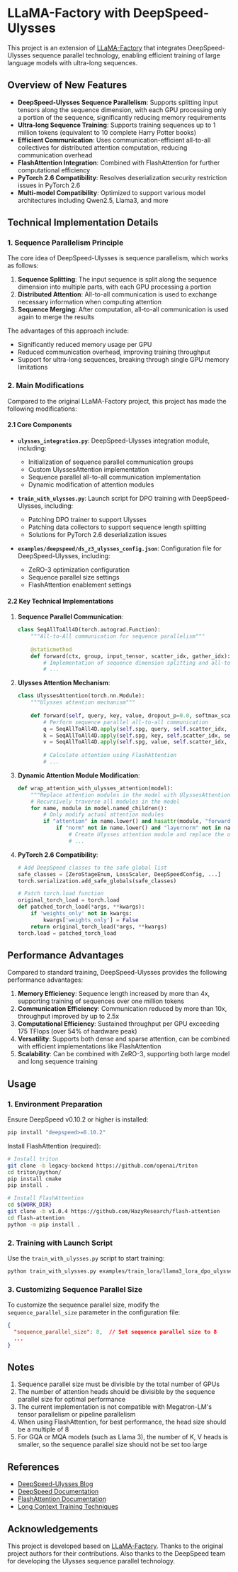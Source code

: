 # LLaMA-Factory with DeepSpeed-Ulysses

This project is an extension of [LLaMA-Factory](https://github.com/hiyouga/LLaMA-Factory) that integrates DeepSpeed-Ulysses sequence parallel technology, enabling efficient training of large language models with ultra-long sequences.

## Overview of New Features

- **DeepSpeed-Ulysses Sequence Parallelism**: Supports splitting input tensors along the sequence dimension, with each GPU processing only a portion of the sequence, significantly reducing memory requirements
- **Ultra-long Sequence Training**: Supports training sequences up to 1 million tokens (equivalent to 10 complete Harry Potter books)
- **Efficient Communication**: Uses communication-efficient all-to-all collectives for distributed attention computation, reducing communication overhead
- **FlashAttention Integration**: Combined with FlashAttention for further computational efficiency
- **PyTorch 2.6 Compatibility**: Resolves deserialization security restriction issues in PyTorch 2.6
- **Multi-model Compatibility**: Optimized to support various model architectures including Qwen2.5, Llama3, and more

## Technical Implementation Details

### 1. Sequence Parallelism Principle

The core idea of DeepSpeed-Ulysses is sequence parallelism, which works as follows:

1. **Sequence Splitting**: The input sequence is split along the sequence dimension into multiple parts, with each GPU processing a portion
2. **Distributed Attention**: All-to-all communication is used to exchange necessary information when computing attention
3. **Sequence Merging**: After computation, all-to-all communication is used again to merge the results

The advantages of this approach include:
- Significantly reduced memory usage per GPU
- Reduced communication overhead, improving training throughput
- Support for ultra-long sequences, breaking through single GPU memory limitations

### 2. Main Modifications

Compared to the original LLaMA-Factory project, this project has made the following modifications:

#### 2.1 Core Components

- **`ulysses_integration.py`**: DeepSpeed-Ulysses integration module, including:
  - Initialization of sequence parallel communication groups
  - Custom UlyssesAttention implementation
  - Sequence parallel all-to-all communication implementation
  - Dynamic modification of attention modules

- **`train_with_ulysses.py`**: Launch script for DPO training with DeepSpeed-Ulysses, including:
  - Patching DPO trainer to support Ulysses
  - Patching data collectors to support sequence length splitting
  - Solutions for PyTorch 2.6 deserialization issues

- **`examples/deepspeed/ds_z3_ulysses_config.json`**: Configuration file for DeepSpeed-Ulysses, including:
  - ZeRO-3 optimization configuration
  - Sequence parallel size settings
  - FlashAttention enablement settings

#### 2.2 Key Technical Implementations

1. **Sequence Parallel Communication**:
   ```python
   class SeqAllToAll4D(torch.autograd.Function):
       """All-to-All communication for sequence parallelism"""
       
       @staticmethod
       def forward(ctx, group, input_tensor, scatter_idx, gather_idx):
           # Implementation of sequence dimension splitting and all-to-all communication
           # ...
   ```

2. **Ulysses Attention Mechanism**:
   ```python
   class UlyssesAttention(torch.nn.Module):
       """Ulysses attention mechanism"""
       
       def forward(self, query, key, value, dropout_p=0.0, softmax_scale=None, causal=False, *args):
           # Perform sequence parallel all-to-all communication
           q = SeqAllToAll4D.apply(self.spg, query, self.scatter_idx, self.gather_idx)
           k = SeqAllToAll4D.apply(self.spg, key, self.scatter_idx, self.gather_idx)
           v = SeqAllToAll4D.apply(self.spg, value, self.scatter_idx, self.gather_idx)
           
           # Calculate attention using FlashAttention
           # ...
   ```

3. **Dynamic Attention Module Modification**:
   ```python
   def wrap_attention_with_ulysses_attention(model):
       """Replace attention modules in the model with UlyssesAttention"""
       # Recursively traverse all modules in the model
       for name, module in model.named_children():
           # Only modify actual attention modules
           if "attention" in name.lower() and hasattr(module, "forward"):
               if "norm" not in name.lower() and "layernorm" not in name.lower():
                   # Create Ulysses attention module and replace the original forward method
                   # ...
   ```

4. **PyTorch 2.6 Compatibility**:
   ```python
   # Add DeepSpeed classes to the safe global list
   safe_classes = [ZeroStageEnum, LossScaler, DeepSpeedConfig, ...]
   torch.serialization.add_safe_globals(safe_classes)
   
   # Patch torch.load function
   original_torch_load = torch.load
   def patched_torch_load(*args, **kwargs):
       if 'weights_only' not in kwargs:
           kwargs['weights_only'] = False
       return original_torch_load(*args, **kwargs)
   torch.load = patched_torch_load
   ```

## Performance Advantages

Compared to standard training, DeepSpeed-Ulysses provides the following performance advantages:

1. **Memory Efficiency**: Sequence length increased by more than 4x, supporting training of sequences over one million tokens
2. **Communication Efficiency**: Communication reduced by more than 10x, throughput improved by up to 2.5x
3. **Computational Efficiency**: Sustained throughput per GPU exceeding 175 TFlops (over 54% of hardware peak)
4. **Versatility**: Supports both dense and sparse attention, can be combined with efficient implementations like FlashAttention
5. **Scalability**: Can be combined with ZeRO-3, supporting both large model and long sequence training

## Usage

### 1. Environment Preparation

Ensure DeepSpeed v0.10.2 or higher is installed:

```bash
pip install "deepspeed>=0.10.2"
```

Install FlashAttention (required):

```bash
# Install triton
git clone -b legacy-backend https://github.com/openai/triton
cd triton/python/
pip install cmake
pip install .

# Install FlashAttention
cd ${WORK_DIR}
git clone -b v1.0.4 https://github.com/HazyResearch/flash-attention
cd flash-attention
python -m pip install .
```

### 2. Training with Launch Script

Use the `train_with_ulysses.py` script to start training:

```bash
python train_with_ulysses.py examples/train_lora/llama3_lora_dpo_ulysses.yaml
```

### 3. Customizing Sequence Parallel Size

To customize the sequence parallel size, modify the `sequence_parallel_size` parameter in the configuration file:

```json
{
  "sequence_parallel_size": 8,  // Set sequence parallel size to 8
  ...
}
```

## Notes

1. Sequence parallel size must be divisible by the total number of GPUs
2. The number of attention heads should be divisible by the sequence parallel size for optimal performance
3. The current implementation is not compatible with Megatron-LM's tensor parallelism or pipeline parallelism
4. When using FlashAttention, for best performance, the head size should be a multiple of 8
5. For GQA or MQA models (such as Llama 3), the number of K, V heads is smaller, so the sequence parallel size should not be set too large

## References

- [DeepSpeed-Ulysses Blog](https://www.deepspeed.ai/2023/10/19/ulysses.html)
- [DeepSpeed Documentation](https://www.deepspeed.ai/docs/)
- [FlashAttention Documentation](https://github.com/HazyResearch/flash-attention)
- [Long Context Training Techniques](https://github.com/feifeibear/long-context-attention)

## Acknowledgements

This project is developed based on [LLaMA-Factory](https://github.com/hiyouga/LLaMA-Factory). Thanks to the original project authors for their contributions. Also thanks to the DeepSpeed team for developing the Ulysses sequence parallel technology.
